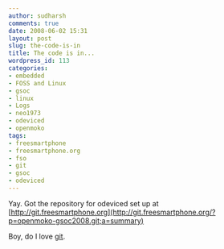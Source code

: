 ```yaml
---
author: sudharsh
comments: true
date: 2008-06-02 15:31
layout: post
slug: the-code-is-in
title: The code is in...
wordpress_id: 113
categories:
- embedded
- FOSS and Linux
- gsoc
- linux
- Logs
- neo1973
- odeviced
- openmoko
tags:
- freesmartphone
- freesmartphone.org
- fso
- git
- gsoc
- odeviced
---
```


Yay. Got the repository for odeviced set up at [http://git.freesmartphone.org](http://git.freesmartphone.org/?p=openmoko-gsoc2008.git;a=summary)

Boy, do I love [git](http://git.or.cz/).
